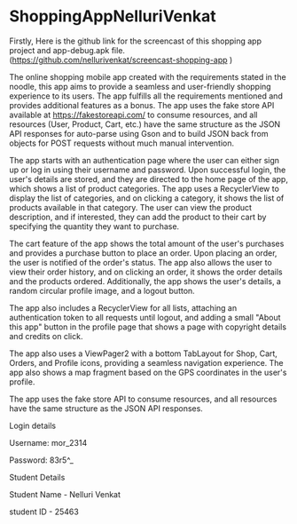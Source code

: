 # ShoppingAppNelluriVenkat

Firstly, Here is the github link for the screencast of this shopping app project and app-debug.apk file. (https://github.com/nellurivenkat/screencast-shopping-app )

The online shopping mobile app created with the requirements stated in the noodle, this app aims to provide a seamless and user-friendly shopping experience to its users. The app fulfills all the requirements mentioned and provides additional features as a bonus. The app uses the fake store API available at https://fakestoreapi.com/ to consume resources, and all resources (User, Product, Cart, etc.) have the same structure as the JSON API responses for auto-parse using Gson and to build JSON back from objects for POST requests without much manual intervention.

The app starts with an authentication page where the user can either sign up or log in using their username and password. Upon successful login, the user's details are stored, and they are directed to the home page of the app, which shows a list of product categories. The app uses a RecyclerView to display the list of categories, and on clicking a category, it shows the list of products available in that category. The user can view the product description, and if interested, they can add the product to their cart by specifying the quantity they want to purchase.

The cart feature of the app shows the total amount of the user's purchases and provides a purchase button to place an order. Upon placing an order, the user is notified of the order's status. The app also allows the user to view their order history, and on clicking an order, it shows the order details and the products ordered. Additionally, the app shows the user's details, a random circular profile image, and a logout button.

The app also includes a RecyclerView for all lists, attaching an authentication token to all requests until logout, and adding a small "About this app" button in the profile page that shows a page with copyright details and credits on click.

The app also uses a ViewPager2 with a bottom TabLayout for Shop, Cart, Orders, and Profile icons, providing a seamless navigation experience. The app also shows a map fragment based on the GPS coordinates in the user's profile.

The app uses the fake store API to consume resources, and all resources have the same structure as the JSON API responses.


Login details

Username: mor_2314 

Password: 83r5^_



Student Details

Student Name - Nelluri Venkat

student ID - 25463
